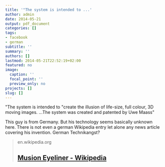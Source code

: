 ```yaml
---
title: '"The system is intended to ...'
author: admin
date: 2014-05-21
output: pdf_document
categories: []
tags:
- facebook
- german
subtitle: ''
summary: ''
authors: []
lastmod: 2014-05-21T22:52:19+02:00
featured: no
image:
  caption: ''
  focal_point: ''
  preview_only: no
projects: []
slug: []
---
```

"The system is intended to "create the illusion of life-size, full colour, 3D moving images. ...The system was created and patented by Uwe Maass"

This guy is from Germany. But his technology seems basically unknown here. There is not even a german Wikipedia entry let alone any news article covering his invention. German Technikangst?
> en.wikipedia.org
> ## [Musion Eyeliner - Wikipedia](http://en.wikipedia.org/wiki/Musion_Eyeliner)
>

